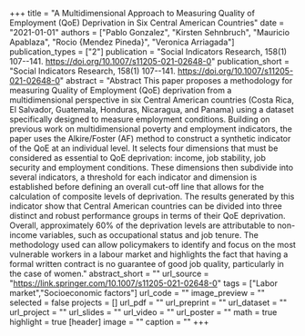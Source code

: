 +++
title = "A Multidimensional Approach to Measuring Quality of Employment (QoE) Deprivation in Six Central American Countries"
date = "2021-01-01"
authors = ["Pablo Gonzalez", "Kirsten Sehnbruch", "Mauricio Apablaza", "Rocio {Mendez Pineda}", "Veronica Arriagada"]
publication_types = ["2"]
publication = "Social Indicators Research, 158(1) 107--141. https://doi.org/10.1007/s11205-021-02648-0"
publication_short = "Social Indicators Research, 158(1) 107--141. https://doi.org/10.1007/s11205-021-02648-0"
abstract = "Abstract                            This paper proposes a methodology for measuring Quality of Employment (QoE) deprivation from a multidimensional perspective in six Central American countries (Costa Rica, El Salvador, Guatemala, Honduras, Nicaragua, and Panama) using a dataset specifically designed to measure employment conditions. Building on previous work on multidimensional poverty and employment indicators, the paper uses the Alkire/Foster (AF) method to construct a synthetic indicator of the QoE               at an individual level.               It selects four dimensions that must be considered as essential to QoE deprivation: income, job stability, job security and employment conditions. These dimensions then subdivide into several indicators, a threshold for each indicator and dimension is established before defining an overall cut-off line that allows for the calculation of composite levels of deprivation.  The results generated by this indicator show that Central American countries can be divided into three distinct and robust performance groups in terms of their QoE deprivation. Overall, approximately 60% of the deprivation levels are attributable to non-income variables, such as occupational status and job tenure. The methodology used can allow policymakers to identify and focus on the most vulnerable workers in a labour market and highlights the fact that having a formal written contract is no guarantee of good job quality, particularly in the case of women."
abstract_short = ""
url_source = "https://link.springer.com/10.1007/s11205-021-02648-0"
tags = ["Labor market","Socioeconomic factors"]
url_code = ""
image_preview = ""
selected = false
projects = []
url_pdf = ""
url_preprint = ""
url_dataset = ""
url_project = ""
url_slides = ""
url_video = ""
url_poster = ""
math = true
highlight = true
[header]
image = ""
caption = ""
+++
